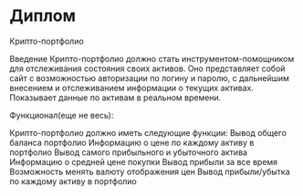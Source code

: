 # Диплом

Крипто-портфолио

Введение
Крипто-портфолио должно стать инструментом-помощником для отслеживания состояния своих активов.
Оно представляет собой сайт с возможностью авторизации по логину и паролю, с дальнейшим внесением и отслеживанием информации о текущих активах. Показывает данные по активам в реальном времени.

Функционал(еще не весь):

Крипто-портфолио должно иметь следующие функции:
Вывод общего баланса портфолио
Информацию о цене по каждому активу в портфолио
Вывод самого прибыльного и убыточного актива
Информацию о средней цене покупки
Вывод прибыли за все время
Возможность менять валюту отображения цен
Вывод прибыли/убытка по каждому активу в портфолио


